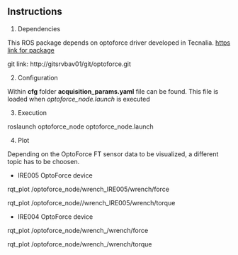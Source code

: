 ## Instructions

1. Dependencies

This ROS package depends on optoforce driver developed in Tecnalia.
[https link for package](http://gitsrvbav01/git/Repository/optoforce)

git link: http://gitsrvbav01/git/optoforce.git

2. Configuration

Within **cfg** folder **acquisition_params.yaml** file can be found. This file is loaded when *optoforce_node.launch* is executed

3. Execution

roslaunch optoforce_node optoforce_node.launch

4. Plot

Depending on the OptoForce FT sensor data to be visualized, a different topic has to be choosen.

* IRE005 OptoForce device

rqt_plot /optoforce_node/wrench_IRE005/wrench/force

rqt_plot /optoforce_node//wrench_IRE005/wrench/torque


* IRE004 OptoForce device

rqt_plot /optoforce_node/wrench_/wrench/force

rqt_plot /optoforce_node/wrench_/wrench/torque

